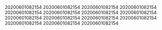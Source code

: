 20200601082154
20200601082154
20200601082154
20200601082154
20200601082154
20200601082154
20200601082154
20200601082154
20200601082154
20200601082154
20200601082154
20200601082154
20200601082154
20200601082154
20200601082154
